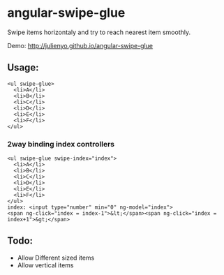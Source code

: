# angular-swipe-glue

Swipe items horizontaly and try to reach nearest item smoothly.

Demo: http://julienyo.github.io/angular-swipe-glue

## Usage:

    <ul swipe-glue>
      <li>A</li>
      <li>B</li>
      <li>C</li>
      <li>D</li>
      <li>E</li>
      <li>F</li>
    </ul>

### 2way binding index controllers

    <ul swipe-glue swipe-index="index">
      <li>A</li>
      <li>B</li>
      <li>C</li>
      <li>D</li>
      <li>E</li>
      <li>F</li>
    </ul>
    index: <input type="number" min="0" ng-model="index">
    <span ng-click="index = index-1">&lt;</span><span ng-click="index = index+1">&gt;</span>

## Todo:

 -  Allow Different sized items
 -  Allow vertical items